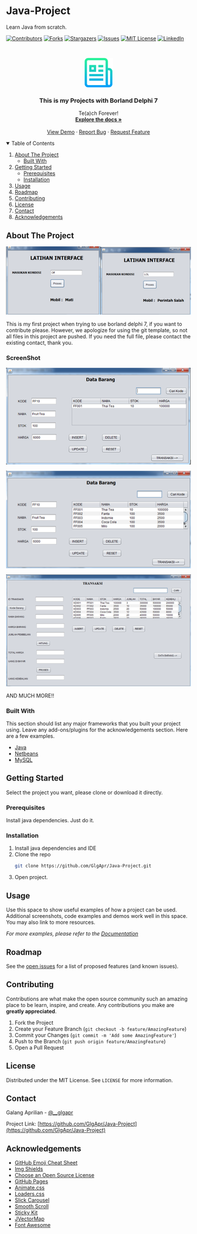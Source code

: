 # Java-Project
 Learn Java from scratch.

[![Contributors][contributors-shield]][contributors-url]
[![Forks][forks-shield]][forks-url]
[![Stargazers][stars-shield]][stars-url]
[![Issues][issues-shield]][issues-url]
[![MIT License][license-shield]][license-url]
[![LinkedIn][linkedin-shield]][linkedin-url]



<!-- PROJECT LOGO -->
<br />
<p align="center">
  <a href="https://github.com/GlgApr/Java-Project">
    <img src="https://raw.githubusercontent.com/GlgApr/All-Delphi-Projects/core/Images/logo.png" alt="Logo" width="80" height="80">
  </a>

  <h3 align="center">This is my Projects with Borland Delphi 7</h3>

  <p align="center">
    Te(a)ch Forever!
    <br />
    <a href="https://github.com/GlgApr/Java-Project"><strong>Explore the docs »</strong></a>
    <br />
    <br />
    <a href="https://github.com/GlgApr/Java-Project">View Demo</a>
    ·
    <a href="https://github.com/GlgApr/Java-Project/issues">Report Bug</a>
    ·
    <a href="https://github.com/GlgApr/Java-Project/issues">Request Feature</a>
  </p>
</p>



<!-- TABLE OF CONTENTS -->
<details open="open">
  <summary>Table of Contents</summary>
  <ol>
    <li>
      <a href="#about-the-project">About The Project</a>
      <ul>
        <li><a href="#built-with">Built With</a></li>
      </ul>
    </li>
    <li>
      <a href="#getting-started">Getting Started</a>
      <ul>
        <li><a href="#prerequisites">Prerequisites</a></li>
        <li><a href="#installation">Installation</a></li>
      </ul>
    </li>
    <li><a href="#usage">Usage</a></li>
    <li><a href="#roadmap">Roadmap</a></li>
    <li><a href="#contributing">Contributing</a></li>
    <li><a href="#license">License</a></li>
    <li><a href="#contact">Contact</a></li>
    <li><a href="#acknowledgements">Acknowledgements</a></li>
  </ol>
</details>



<!-- ABOUT THE PROJECT -->
## About The Project

[![Product Name Screen Shot][product-screenshot]](https://github.com/GlgApr/Java-Project)

This is my first project when trying to use borland delphi 7, if you want to contribute please. However, we apologize for using the git template, so not all files in this project are pushed.
If you need the full file, please contact the existing contact, thank you.

### ScreenShot

![Screenshot](https://github.com/GlgApr/Java-Project/blob/core/images/Screenshot_2.png?raw=true)

![Screenshot](https://github.com/GlgApr/Java-Project/blob/core/images/Screenshot_3.png?raw=true)

![Screenshot](https://github.com/GlgApr/Java-Project/blob/core/images/Screenshot_4.png?raw=true)

AND MUCH MORE!!

### Built With

This section should list any major frameworks that you built your project using. Leave any add-ons/plugins for the acknowledgements section. Here are a few examples.
* [Java](https://www.java.com/en/download/)
* [Netbeans](https://netbeans.apache.org)
* [MySQL](https://www.apachefriends.org/download.html)



<!-- GETTING STARTED -->
## Getting Started

Select the project you want, please clone or download it directly.

### Prerequisites

Install java dependencies. Just do it.

### Installation

1. Install java dependencies and IDE
2. Clone the repo
   ```sh
   git clone https://github.com/GlgApr/Java-Project.git
   ```
3. Open project.



<!-- USAGE EXAMPLES -->
## Usage

Use this space to show useful examples of how a project can be used. Additional screenshots, code examples and demos work well in this space. You may also link to more resources.

_For more examples, please refer to the [Documentation](https://github.com/GlgApr/Java-Project)_



<!-- ROADMAP -->
## Roadmap

See the [open issues](https://https://github.com/GlgApr/Java-Project/issues) for a list of proposed features (and known issues).



<!-- CONTRIBUTING -->
## Contributing

Contributions are what make the open source community such an amazing place to be learn, inspire, and create. Any contributions you make are **greatly appreciated**.

1. Fork the Project
2. Create your Feature Branch (`git checkout -b feature/AmazingFeature`)
3. Commit your Changes (`git commit -m 'Add some AmazingFeature'`)
4. Push to the Branch (`git push origin feature/AmazingFeature`)
5. Open a Pull Request



<!-- LICENSE -->
## License

Distributed under the MIT License. See `LICENSE` for more information.



<!-- CONTACT -->
## Contact

Galang Aprilian - [@__glgapr](https://twitter.com/__glgapr)

Project Link: [https://github.com/GlgApr/Java-Project](https://github.com/GlgApr/Java-Project)



<!-- ACKNOWLEDGEMENTS -->
## Acknowledgements
* [GitHub Emoji Cheat Sheet](https://www.webpagefx.com/tools/emoji-cheat-sheet)
* [Img Shields](https://shields.io)
* [Choose an Open Source License](https://choosealicense.com)
* [GitHub Pages](https://pages.github.com)
* [Animate.css](https://daneden.github.io/animate.css)
* [Loaders.css](https://connoratherton.com/loaders)
* [Slick Carousel](https://kenwheeler.github.io/slick)
* [Smooth Scroll](https://github.com/cferdinandi/smooth-scroll)
* [Sticky Kit](http://leafo.net/sticky-kit)
* [JVectorMap](http://jvectormap.com)
* [Font Awesome](https://fontawesome.com)





<!-- MARKDOWN LINKS & IMAGES -->
<!-- https://www.markdownguide.org/basic-syntax/#reference-style-links -->
[contributors-shield]: https://img.shields.io/github/contributors/GlgApr/Java-Project.svg?style=for-the-badge
[contributors-url]: https://github.com/GlgApr/Java-Project/graphs/contributors
[forks-shield]: https://img.shields.io/github/forks/GlgApr/Java-Project.svg?style=for-the-badge
[forks-url]: https://github.com/GlgApr/Java-Project/network/members
[stars-shield]: https://img.shields.io/github/stars/GlgApr/Java-Project.svg?style=for-the-badge
[stars-url]: https://github.com/GlgApr/Java-Project/stargazers
[issues-shield]: https://img.shields.io/github/issues/GlgApr/Java-Project.svg?style=for-the-badge
[issues-url]: https://github.com/GlgApr/Java-Project/issues
[license-shield]: https://img.shields.io/github/license/GlgApr/Java-Project.svg?style=for-the-badge
[license-url]: https://github.com/GlgApr/Java-Project/blob/master/LICENSE.txt
[linkedin-shield]: https://img.shields.io/badge/-LinkedIn-black.svg?style=for-the-badge&logo=linkedin&colorB=555
[linkedin-url]: https://www.linkedin.com/in/glgapr/
[product-screenshot]: images/Screenshot_1.png
